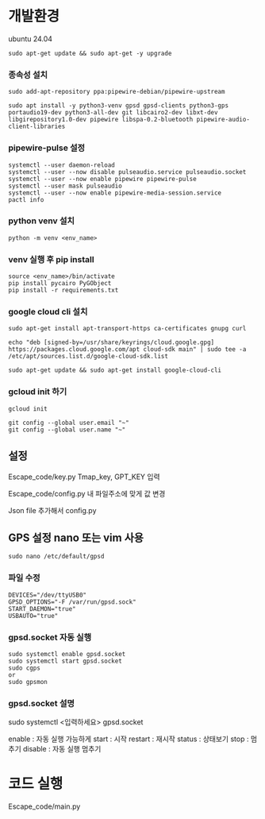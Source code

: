 # 개발환경
ubuntu 24.04

```
sudo apt-get update && sudo apt-get -y upgrade
```

### 종속성 설치
```
sudo add-apt-repository ppa:pipewire-debian/pipewire-upstream

sudo apt install -y python3-venv gpsd gpsd-clients python3-gps portaudio19-dev python3-all-dev git libcairo2-dev libxt-dev libgirepository1.0-dev pipewire libspa-0.2-bluetooth pipewire-audio-client-libraries
```

### pipewire-pulse 설정
```
systemctl --user daemon-reload
systemctl --user --now disable pulseaudio.service pulseaudio.socket
systemctl --user --now enable pipewire pipewire-pulse
systemctl --user mask pulseaudio
systemctl --user --now enable pipewire-media-session.service
pactl info
```

### python venv 설치
```
python -m venv <env_name>
```

### venv 실행 후 pip install
```
source <env_name>/bin/activate
pip install pycairo PyGObject
pip install -r requirements.txt
```

### google cloud cli 설치
```
sudo apt-get install apt-transport-https ca-certificates gnupg curl

echo "deb [signed-by=/usr/share/keyrings/cloud.google.gpg] https://packages.cloud.google.com/apt cloud-sdk main" | sudo tee -a /etc/apt/sources.list.d/google-cloud-sdk.list

sudo apt-get update && sudo apt-get install google-cloud-cli
```

### gcloud init 하기
```
gcloud init

git config --global user.email "~"
git config --global user.name "~" 
```

## 설정
Escape_code/key.py
Tmap_key, GPT_KEY 입력

Escape_code/config.py
내 파일주소에 맞게 값 변경

Json file 추가해서 config.py


## GPS 설정 nano 또는 vim 사용
```
sudo nano /etc/default/gpsd
```

### 파일 수정
```
DEVICES="/dev/ttyUSB0"
GPSD_OPTIONS="-F /var/run/gpsd.sock"
START_DAEMON="true"
USBAUTO="true"
```

### gpsd.socket 자동 실행
```
sudo systemctl enable gpsd.socket
sudo systemctl start gpsd.socket
sudo cgps 
or
sudo gpsmon
```

### gpsd.socket 설명
sudo systemctl <입력하세요> gpsd.socket

enable : 자동 실행 가능하게
start : 시작
restart : 재시작
status : 상태보기
stop : 멈추기
disable : 자동 실행 멈추기


# 코드 실행
Escape_code/main.py